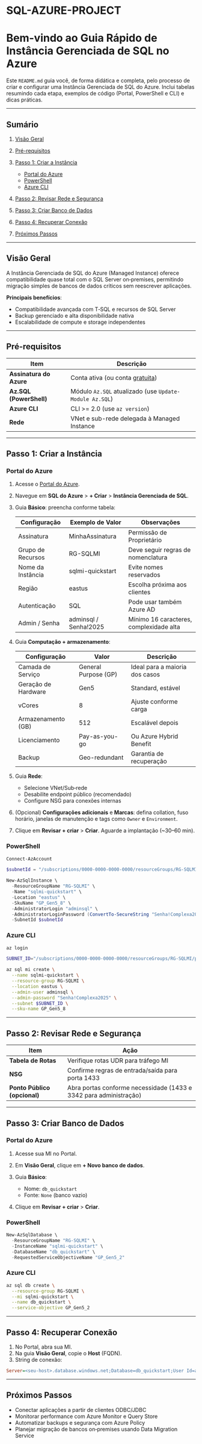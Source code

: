 # SQL-AZURE-PROJECT
# Bem-vindo ao Guia Rápido de Instância Gerenciada de SQL no Azure

Este `README.md` guia você, de forma didática e completa, pelo processo de criar e configurar uma Instância Gerenciada de SQL do Azure. Inclui tabelas resumindo cada etapa, exemplos de código (Portal, PowerShell e CLI) e dicas práticas.

---

## Sumário

1. [Visão Geral](#visão-geral)
2. [Pré-requisitos](#pré-requisitos)
3. [Passo 1: Criar a Instância](#passo-1-criar-a-instância)

   * [Portal do Azure](#portal-do-azure)
   * [PowerShell](#powershell)
   * [Azure CLI](#azure-cli)
4. [Passo 2: Revisar Rede e Segurança](#passo-2-revisar-rede-e-segurança)
5. [Passo 3: Criar Banco de Dados](#passo-3-criar-banco-de-dados)
6. [Passo 4: Recuperar Conexão](#passo-4-recuperar-conexão)
7. [Próximos Passos](#próximos-passos)

---

## Visão Geral

A Instância Gerenciada de SQL do Azure (Managed Instance) oferece compatibilidade quase total com o SQL Server on‑premises, permitindo migração simples de bancos de dados críticos sem reescrever aplicações.

**Principais benefícios**:

* Compatibilidade avançada com T‑SQL e recursos de SQL Server
* Backup gerenciado e alta disponibilidade nativa
* Escalabilidade de compute e storage independentes

---

## Pré-requisitos

| Item                    | Descrição                                                            |
| ----------------------- | -------------------------------------------------------------------- |
| **Assinatura do Azure** | Conta ativa (ou conta [gratuita](https://azure.microsoft.com/free/)) |
| **Az.SQL (PowerShell)** | Módulo `Az.SQL` atualizado (use `Update-Module Az.SQL`)              |
| **Azure CLI**           | CLI >= 2.0 (use `az version`)                                        |
| **Rede**                | VNet e sub-rede delegada à Managed Instance                          |

---

## Passo 1: Criar a Instância

### Portal do Azure

1. Acesse o [Portal do Azure](https://portal.azure.com).

2. Navegue em **SQL do Azure** > **+ Criar** > **Instância Gerenciada de SQL**.

3. Guia **Básico**: preencha conforme tabela:

   | Configuração      | Exemplo de Valor      | Observações                             |
   | ----------------- | --------------------- | --------------------------------------- |
   | Assinatura        | MinhaAssinatura       | Permissão de Proprietário               |
   | Grupo de Recursos | RG-SQLMI              | Deve seguir regras de nomenclatura      |
   | Nome da Instância | sqlmi-quickstart      | Evite nomes reservados                  |
   | Região            | eastus                | Escolha próxima aos clientes            |
   | Autenticação      | SQL                   | Pode usar também Azure AD               |
   | Admin / Senha     | adminsql / Senha!2025 | Mínimo 16 caracteres, complexidade alta |

4. Guia **Computação + armazenamento**:

   | Configuração        | Valor                | Descrição                      |
   | ------------------- | -------------------- | ------------------------------ |
   | Camada de Serviço   | General Purpose (GP) | Ideal para a maioria dos casos |
   | Geração de Hardware | Gen5                 | Standard, estável              |
   | vCores              | 8                    | Ajuste conforme carga          |
   | Armazenamento (GB)  | 512                  | Escalável depois               |
   | Licenciamento       | Pay-as-you-go        | Ou Azure Hybrid Benefit        |
   | Backup              | Geo-redundant        | Garantia de recuperação        |

5. Guia **Rede**:

   * Selecione VNet/Sub‑rede
   * Desabilite endpoint público (recomendado)
   * Configure NSG para conexões internas

6. (Opcional) **Configurações adicionais** e **Marcas**: defina collation, fuso horário, janelas de manutenção e tags como `Owner` e `Environment`.

7. Clique em **Revisar + criar** > **Criar**. Aguarde a implantação (\~30–60 min).

### PowerShell

```powershell
Connect-AzAccount

$subnetId = "/subscriptions/0000-0000-0000-0000/resourceGroups/RG-SQLMI/providers/Microsoft.Network/virtualNetworks/vnet01/subnets/sqlmi"

New-AzSqlInstance \
  -ResourceGroupName "RG-SQLMI" \
  -Name "sqlmi-quickstart" \
  -Location "eastus" \
  -SkuName "GP_Gen5_8" \
  -AdministratorLogin "adminsql" \
  -AdministratorLoginPassword (ConvertTo-SecureString "Senha!Complexa2025" -AsPlainText -Force) \
  -SubnetId $subnetId
```

### Azure CLI

```bash
az login

SUBNET_ID="/subscriptions/0000-0000-0000-0000/resourceGroups/RG-SQLMI/providers/Microsoft.Network/virtualNetworks/vnet01/subnets/sqlmi"

az sql mi create \
  --name sqlmi-quickstart \
  --resource-group RG-SQLMI \
  --location eastus \
  --admin-user adminsql \
  --admin-password "Senha!Complexa2025" \
  --subnet $SUBNET_ID \
  --sku-name GP_Gen5_8
```

---

## Passo 2: Revisar Rede e Segurança

| Item                         | Ação                                                              |
| ---------------------------- | ----------------------------------------------------------------- |
| **Tabela de Rotas**          | Verifique rotas UDR para tráfego MI                               |
| **NSG**                      | Confirme regras de entrada/saída para porta 1433                  |
| **Ponto Público (opcional)** | Abra portas conforme necessidade (1433 e 3342 para administração) |

---

## Passo 3: Criar Banco de Dados

### Portal do Azure

1. Acesse sua MI no Portal.
2. Em **Visão Geral**, clique em **+ Novo banco de dados**.
3. Guia **Básico**:

   * Nome: `db_quickstart`
   * Fonte: `None` (banco vazio)
4. Clique em **Revisar + criar** > **Criar**.

### PowerShell

```powershell
New-AzSqlDatabase \
  -ResourceGroupName "RG-SQLMI" \
  -InstanceName "sqlmi-quickstart" \
  -DatabaseName "db_quickstart" \
  -RequestedServiceObjectiveName "GP_Gen5_2"
```

### Azure CLI

```bash
az sql db create \
  --resource-group RG-SQLMI \
  --mi sqlmi-quickstart \
  --name db_quickstart \
  --service-objective GP_Gen5_2
```

---

## Passo 4: Recuperar Conexão

1. No Portal, abra sua MI.
2. Na guia **Visão Geral**, copie o **Host** (FQDN).
3. String de conexão:

```ini
Server=<seu-host>.database.windows.net;Database=db_quickstart;User Id=adminsql;Password=Senha!Complexa2025;
```

---

## Próximos Passos

* Conectar aplicações a partir de clientes ODBC/JDBC
* Monitorar performance com Azure Monitor e Query Store
* Automatizar backups e segurança com Azure Policy
* Planejar migração de bancos on‑premises usando Data Migration Service
